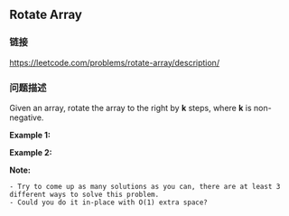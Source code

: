 ## Rotate Array  
### 链接  
https://leetcode.com/problems/rotate-array/description/  
### 问题描述
Given an array, rotate the array to the right by **k** steps, where&nbsp;**k**&nbsp;is non-negative.

**Example 1:**

**Example 2:**

**Note:**

	- Try to come up as many solutions as you can, there are at least 3 different ways to solve this problem.
	- Could you do it in-place with O(1) extra space?
